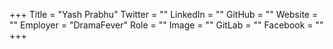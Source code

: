 +++
Title = "Yash Prabhu"
Twitter = ""
LinkedIn = ""
GitHub = ""
Website = ""
Employer = "DramaFever"
Role = ""
Image = ""
GitLab = ""
Facebook = ""
+++
